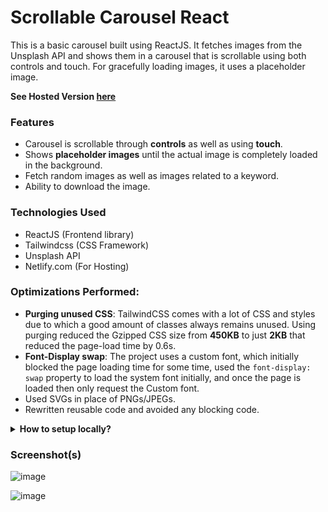 # Scrollable Carousel React

This is a basic carousel built using ReactJS. It fetches images from the Unsplash API and shows them in a carousel that is scrollable using both controls and touch. For gracefully loading images, it uses a placeholder image.

**See Hosted Version [here](https://scrollable-carousel-react.netlify.app/)**

### Features

- Carousel is scrollable through **controls** as well as using **touch**.
- Shows **placeholder images** until the actual image is completely loaded in the background.
- Fetch random images as well as images related to a keyword.
- Ability to download the image.

### Technologies Used

- ReactJS (Frontend library)
- Tailwindcss (CSS Framework)
- Unsplash API
- Netlify.com (For Hosting)

### Optimizations Performed:

- **Purging unused CSS**: TailwindCSS comes with a lot of CSS and styles due to which a good amount of classes always remains unused. Using purging reduced the Gzipped CSS size from **450KB** to just **2KB** that reduced the page-load time by 0.6s.
- **Font-Display swap**: The project uses a custom font, which initially blocked the page loading time for some time, used the `font-display: swap` property to load the system font initially, and once the page is loaded then only request the Custom font.
- Used SVGs in place of PNGs/JPEGs.
- Rewritten reusable code and avoided any blocking code.

<details>
  <summary><strong>How to setup locally?</strong></summary>
 
  
- Fork and clone the repo using
```
$ git clone https://github.com/rajat2502/scrollable-carousel-react
$ cd scrollable-carousel-react
```
- Get a new API key from [https://unsplash.com/documentation](https://unsplash.com/documentation) and replace it with `REACT_APP_UNSPLASH_KEY` in `.env.example`.

- Rename the file `.env.example` to `.env`

- Install node dependencies using
```
$ yarn add
```
- Run Server at localhost using
```
$ yarn serve
```
  
</details>

### Screenshot(s)

![image](https://user-images.githubusercontent.com/42200276/124775033-e8760a00-df5b-11eb-9524-b770bf76edfb.png)

![image](https://user-images.githubusercontent.com/42200276/124779202-34767e00-df5f-11eb-8887-62965b01d8d8.png)

